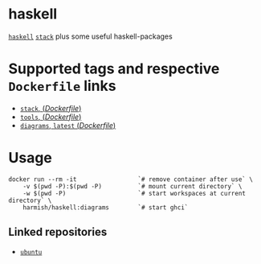 # haskell

[`haskell`](https://www.haskell.org/) [`stack`](https://docs.haskellstack.org/en/stable/README/) plus some useful haskell-packages

# Supported tags and respective `Dockerfile` links

- [`stack`, (*Dockerfile*)](https://github.com/harmishhk/dockerfiles/blob/master/haskell/stack/Dockerfile)
- [`tools`, (*Dockerfile*)](https://github.com/harmishhk/dockerfiles/blob/master/haskell/tools/Dockerfile)
- [`diagrams`, `latest` (*Dockerfile*)](https://github.com/harmishhk/dockerfiles/blob/master/haskell/diagrams/Dockerfile)

# Usage

```console
docker run --rm -it                 `# remove container after use` \
    -v $(pwd -P):$(pwd -P)          `# mount current directory` \
    -w $(pwd -P)                    `# start workspaces at current directory` \
    harmish/haskell:diagrams        `# start ghci`
```

## Linked repositories

- [`ubuntu`](https://hub.docker.com/_/ubuntu/)
